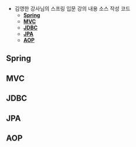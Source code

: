  - 김영한 강사님의 스프링 입문 강의 내용 소스 작성 코드
   - **[Spring](#Spring)**
   - **[MVC](#MVC)**
   - **[JDBC](#JDBC)**
   - **[JPA](#JPA)**
   - **[AOP](#AOP)**

## Spring 

## MVC

## JDBC

## JPA

## AOP


 
